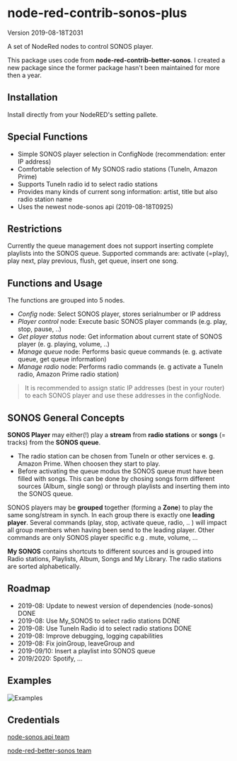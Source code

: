 # node-red-contrib-sonos-plus

Version 2019-08-18T2031

A set of NodeRed nodes to control SONOS player.  

This package uses code from **node-red-contrib-better-sonos**. I created a new package since the former package hasn't been maintained for more then a year.

## Installation

Install directly from your NodeRED's setting pallete.

## Special Functions

- Simple SONOS player selection in ConfigNode (recommendation: enter IP address)
- Comfortable selection of My SONOS radio stations (TuneIn, Amazon Prime)
- Supports TuneIn radio id to select radio stations
- Provides many kinds of current song information: artist, title but also radio station name
- Uses the newest node-sonos api (2019-08-18T0925)

## Restrictions

Currently the queue management does not support inserting complete playlists into the SONOS queue. Supported commands are: activate (=play), play next, play previous, flush, get queue, insert one song.

## Functions and Usage

The functions are grouped into 5 nodes.
- _Config_ node: Select SONOS player, stores serialnumber or IP address
- _Player control_ node: Execute basic SONOS player commands (e.g. play, stop, pause, ..)
- _Get player status_ node: Get information about current state of SONOS player (e. g. playing, volume, ..)
- _Manage queue_ node: Performs basic queue commands (e. g. activate queue, get queue information)
- _Manage radio_ node: Performs radio commands (e. g activate a TuneIn radio, Amazon Prime radio station)

> It is recommended to assign static IP addresses (best in your router) to each SONOS player and use these addresses in the configNode.  

## SONOS General Concepts

**SONOS Player** may either(!) play a **stream** from **radio stations** or **songs** (= tracks) from the **SONOS queue**.
- The radio station can be chosen from TuneIn or other services e. g. Amazon Prime. When choosen they start to play.
- Before activating the queue modus the SONOS queue must have been filled with songs. This can be done by chosing songs form different sources (Album, single song) or through playlists and inserting them into the SONOS queue.   

SONOS players may be **grouped** together (forming a **Zone**) to play the same song/stream in synch. In each group there is exactly one **leading player**. Several commands (play, stop, activate queue, radio, .. )  will impact all group members when having been send to the leading player. Other commands are only SONOS player specific e.g . mute, volume, ...

**My SONOS** contains shortcuts to different sources and is grouped into Radio stations, Playlists, Album, Songs and My Library. The radio stations are sorted alphabetically.

## Roadmap

- 2019-08: Update to newest version of dependencies (node-sonos) DONE
- 2019-08: Use My_SONOS to select radio stations DONE
- 2019-08: Use TuneIn Radio id to select radio stations DONE
- 2019-08: Improve debugging, logging capabilities
- 2019-08: Fix joinGroup, leaveGroup and
- 2019-09/10: Insert a playlist into SONOS queue  
- 2019/2020: Spotify, ...

## Examples

![Examples](https://github.com/hklages/node-red-contrib-sonos-plus/Examples.png "Examples")

## Credentials

[node-sonos api team](https://github.com/bencevans/node-sonos)

[node-red-better-sonos team](https://github.com/originallyus/node-red-contrib-better-sonos)
